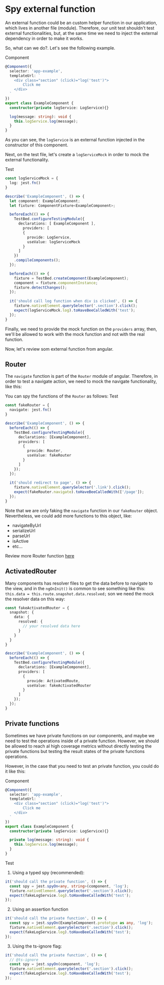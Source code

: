# Spy external function
An external function could be an custom helper function in our application, which lives in another file (module).
Therefore, our unit test shouldn't test external functionalities, but, at the same time we need to inject the external
dependency in order to make it works. 

So, what can we do?. Let's see the following example.

Component
````ts
@Component({
  selector: 'app-example',
  templateUrl: `
    <div class="section" (click)="log('test')">
        Click me
    </div>
  `
})
export class ExampleComponent {
  constructor(private logService: LogService){}

  log(message: string): void {
    this.logService.log(message); 
  }
}
````

As you can see, the `logService` is an external function injected in the constructor of this component.

Next, on the test file, let's create a `logServiceMock` in order to mock the external functionality.

Test
````ts
const logServiceMock = {
  log: jest.fn()
}

describe('ExampleComponent', () => {
  let component: ExampleComponent;
  let fixture: ComponentFixture<ExampleComponent>;

  beforeEach(() => {
    TestBed.configureTestingModule({
      declarations: [ ExampleComponent ],
        providers: [
        {
          provide: LogService,
          useValue: logServiceMock
        }
      ]
    })
    .compileComponents();
  });

  beforeEach(() => {
    fixture = TestBed.createComponent(ExampleComponent);
    component = fixture.componentInstance;
    fixture.detectChanges();
  });
  
  it('should call log function when div is clicked', () => {
    fixture.nativeElement.querySelector('.section').click();
    expect(logServiceMock.log).toHaveBeeCalledWith('test');
  });
}
````

Finally, we need to provide the mock function on the `providers` array, then, we'll be allowed to
work with the mock function and not with the real function.



Now, let's review som external function from angular.
## Router
The `navigate` function is part of the `Router` module of angular. Therefore, in order to test
a navigate action, we need to mock the navigate functionality, like this:

You can spy the functions of the ``Router`` as follows:
Test
````ts
const fakeRouter = {
  navigate: jest.fn()
}

describe('ExampleComponent', () => {
  beforeEach(() => {
    TestBed.configureTestingModule({
      declarations: [ExampleComponent],
      providers: [
        {
          provide: Router,
          useValue: fakeRouter
        }
      ]
    });
  });
  
  it('should redirect to page', () => {
    fixture.nativeElement.querySelector('.link').click();
    expect(fakeRouter.navigate).toHaveBeeCalledWith(['/page']);
  });
}
````

Note that we are only faking the `navigate` function in our `fakeRouter` object. Nevertheless, we could add
more functions to this object, like: 
-  navigateByUrl
-  serializeUrl
-  parseUrl
-  isActive
-  etc...

Review more Router function [here](https://angular.io/api/router/Router)

## ActivatedRouter
Many components has resolver files to get the data before to navigate to the view, and in the ```ngOnInit()``` is common to see something like this:
``` this.data = this.route.snapshot.data.resolved; ``` son we need the mock the resolver data on this way:

````ts
const fakeActivatedRouter = {
  snapshot: {
    data: {
      resolved: {
        // your resolved data here
      }
    }
  }
}

describe('ExampleComponent', () => {
  beforeEach(() => {
    TestBed.configureTestingModule({
      declarations: [ExampleComponent],
      providers: [
        {
          provide: ActivatedRoute,
          useValue: fakeActivatedRouter
        }
      ]
    });
  });
}
````

## Private functions
Sometimes we have private functions on our components, and maybe we need to test the operations inside of a 
private function. However, we should be allowed to reach al high coverage metrics without directly testing
the private functions but testing the result states of the private functions operations.

However, in the case that you need to test an private function, you could do it like this:

Component
````ts
@Component({
  selector: 'app-example',
  templateUrl: `
    <div class="section" (click)="log('test')">
        Click me
    </div>
  `
})
export class ExampleComponent {
  constructor(private logService: LogService){}

  private log(message: string): void {
    this.logService.log(message); 
  }
}
````
Test


1. Using a typed spy (recommended):
````ts
it('should call the private function', () => {
  const spy = jest.spyOn<any, string>(component, 'log');
  fixture.nativeElement.querySelector('.section').click();
  expect(fakeLogService.log).toHaveBeeCalledWith('test');
});
````

2. Using an assertion function
````ts
it('should call the private function', () => {
  const spy = jest.spyOn(ExampleComponent.prototype as any, 'log');
  fixture.nativeElement.querySelector('.section').click();
  expect(fakeLogService.log).toHaveBeeCalledWith('test');
});
````

3. Using the ts-ignore flag:
````ts
it('should call the private function', () => {
  // @ts-ignore
  const spy = jest.spyOn(component, 'log');
  fixture.nativeElement.querySelector('.section').click();
  expect(fakeLogService.log).toHaveBeeCalledWith('test');
});
````
